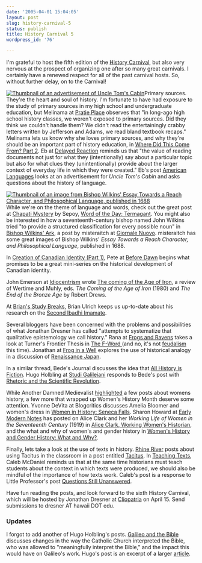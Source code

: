 ```yaml
---
date: '2005-04-01 15:04:05'
layout: post
slug: history-carnival-5
status: publish
title: History Carnival 5
wordpress_id: '76'

---
```


I'm grateful to host the fifth edition of the [History Carnival](http://historycarnival.blogspot.com), but also very nervous at the prospect of organizing one after so many great carnivals. I certainly have a renewed respect for all of the past carnival hosts. So, without further delay, on to the Carnival!




[![Thumbnail of an advertisement of Uncle Tom's Cabin](http://clioweb.org/i/carnival/cabin_thumb.jpg)](http://delayed-reaction.blogspot.com/2005/03/american-languages.html)Primary sources. They're the heart and soul of history. I'm fortunate to have had exposure to the study of primary sources in my high school and undergraduate education, but Melinama at [Pratie Place](http://pratie.blogspot.com) observes that "in long-ago high school history classes, we weren't exposed to primary sources. Did they think we couldn't handle them? We didn't read the entertainingly crabby letters written by Jefferson and Adams, we read bland textbook recaps." Melinama lets us know why she loves primary sources, and why they're should be an important part of history education, in [Where Did This Come From? Part 2](http://pratie.blogspot.com/2005/03/where-did-this-come-from-part-two.html).  Eb at [Delayed Reaction](http://delayed-reaction.blogspot.com) reminds us that "the value of reading documents not just for what they (intentionally) say about a particular topic but also for what clues they (unintentionally) provide about the larger context of everyday life in which they were created." Eb's post [American Languages](http://delayed-reaction.blogspot.com/2005/03/american-languages.html) looks at an advertisement for _Uncle Tom's Cabin_ and asks questions about the history of language.




[![Thumbnail of an image from Bishop Wilkins' Essay Towards a Reach Character, and Philosophical Language, published in 1688](http://clioweb.org/i/carnival/wilkins_thumb.jpg)](http://www.spamula.net/blog/archives/000490.html)While we're on the theme of language and words, check out the great post at [Chapati Mystery](http://www.chapatimystery.com/) by  Sepoy, [Word of the Day: Termagant](http://www.chapatimystery.com/archives/optical_character_recognition/word_of_the_day_termagant.html). You might also be interested in how a seventeenth-century bishop named John Wilkins tried "to provide a structured classification for every possible noun" in [Bishop Wilkins' Ark](http://www.spamula.net/blog/archives/000490.html), a post by misteraitch at [Giornale Nuovo](http://www.spamula.net/blog/). misteraitch has some great images of Bishop Wilkins' _Essay Towards a Reach Character, and Philosophical Language_, published in 1688. 




In [Creation of Canadian Identity (Part 1)](http://bdawn.blogspot.com/2005/03/creation-of-canadian-identity-part-one.html), Pete at [Before Dawn](http://bdawn.blogspot.com) begins what promises to be a great mini-series on the historical development of Canadian identity.




John Emerson at [Idiocentrism](http://idiocentrism.com) wrote [The coming of the Age of Iron](http://idiocentrism.com/steel.htm), a review of Wertime and Muhly, eds. _The Coming of the Age of Iron_ (1980) and _The End of the Bronze Age_ by Robert Drews.




At [Brian's Study Breaks](http://bjulrich.blogspot.com/), Brian Ulrich keeps us up-to-date about his research on the [Second Ibadhi Imamate](http://bjulrich.blogspot.com/2005_03_01_bjulrich_archive.html#111066453962291937).




Several bloggers have been concerned with the problems and possibilities of what Jonathan Dresner has called "attempts to systematize that qualitative epistemology we call history." Rana at [Frogs and Ravens](http://palimpsest.typepad.com/frogsandravens/) takes a look at Turner's Frontier Thesis in [The F-Word ](http://palimpsest.typepad.com/frongsandravens/2005/03/the_fword.html)(and no, it's not [feudalism](http://blogenspiel.blogspot.com/2004/08/f-word.html) this time). Jonathan at [Frog in a Well](http://www.froginawell.net/japan/) explores the use of historical analogy in a discussion of [Renaissance Japan](http://www.froginawell.net/japan/index.php?p=62).




In a similar thread, Bede's Journal discusses the idea that [All History is Fiction](http://www.bede.org.uk/2005/03/all-history-is-fiction.html). Hugo Holbling at [Studi Galileiani](http://www.galilean-library.org/blog/) responds to Bede's post with [Rhetoric and the Scientific Revolution](http://www.galilean-library.org/blog/2005/03/rhetoric-and-scientific-revolution.html).




While Another Damned Medievalist [highlighted](http://blogenspiel.blogspot.com/2005/03/history-carnival-4.html) a few posts about womens history, a few more that wrapped up Women's History Month deserve some attention. Yvonne DeVita at Blogcritics discusses Amelia Bloomer and women's dress in [Women in History: Seneca Falls](http://blogcritics.org/archives/2005/03/20/145306.php). Sharon Howard at [Early Modern Notes](http://www.earlymodernweb.org.uk/emn/) has posted on Alice Clark and her _Working Life of Women in the Seventeenth Century_ (1919) in [Alice Clark, Working Women's Historian](http://www.earlymodernweb.org.uk/emn/index.php/archives/2005/03/alice-clark-working-women/), and the what and why of women's and gender history in [Women's History and Gender History: What and Why?](http://www.earlymodernweb.org.uk/emn/index.php/archives/2005/03/womens-gender-history-why/).




Finally, lets take a look at the use of texts in history. [Rhine River](http://rhineriver.blogspot.com/) posts about using Tacitus in the classroom in a post entitled [Tacitus]( http://rhineriver.blogspot.com/2005/03/tacitus.html). In [Teaching Texts](http://modeforcaleb.blogspot.com/2005/03/teaching-texts.html), Caleb McDaniel reminds us that at the same time historians must teach students about the context in which texts were produced, we should also be mindful of the importance of how texts work. Caleb's post is a response to Little Professor's post [Questions Still Unanswered](http://littleprofessor.typepad.com/the_little_professor/2005/03/questions_still.html).




Have fun reading the posts, and look forward to the sixth History Carnival, which will be hosted by Jonathan Dresner at [Cliopatria](http://hnn.us/blogs/2.html) on April 15. Send submissions to dresner AT hawaii DOT edu.




### Updates




I forgot to add another of Hugo Holbling's posts. [Galileo and the Bible](http://www.galilean-library.org/blog/2005/03/galileo-and-bible.html) discusses changes in the way the Catholic Church interpreted the Bible, who was allowed to "meaningfully interpret the Bible," and the impact this would have on Galileo's work. Hugo's post is an excerpt of a larger [article](http://www.galilean-library.org/bible.html).
